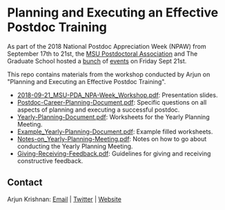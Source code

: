 # Planning and Executing an Effective Postdoc Training

As part of the 2018 National Postdoc Appreciation Week (NPAW) from September 17th to 21st, the [MSU Postdoctoral Association](https://grad.msu.edu/pda) and The Graduate School hosted a [bunch](https://twitter.com/MSUPDA/status/1043142191172988930) of [events](https://twitter.com/MSUPDA/status/1044243269306249217) on Friday Sept 21st.

This repo contains materials from the workshop conducted by Arjun on "Planning and Executing an Effective Postdoc Training".

* [2018-09-21_MSU-PDA_NPA-Week_Workshop.pdf](https://github.com/krishnanlab/talks/blob/master/2018-09-21_MSU-PDA/2018-09-21_MSU-PDA_NPA-Week_Workshop.pdf): Presentation slides.
* [Postdoc-Career-Planning-Document.pdf](https://github.com/krishnanlab/talks/blob/master/2018-09-21_MSU-PDA/Postdoc-Career-Planning-Document.pdf): Specific questions on all aspects of planning and executing a successful postdoc.
* [Yearly-Planning-Document.pdf](https://github.com/krishnanlab/talks/blob/master/2018-09-21_MSU-PDA/Yearly-Planning-Document.pdf): Worksheets for the Yearly Planning Meeting.
* [Example_Yearly-Planning-Document.pdf](https://github.com/krishnanlab/talks/blob/master/2018-09-21_MSU-PDA/Example_Yearly-Planning-Document.pdf): Example filled worksheets. 
* [Notes-on_Yearly-Planning-Meeting.pdf](https://github.com/krishnanlab/talks/blob/master/2018-09-21_MSU-PDA/Notes-on_Yearly-Planning-Meeting.pdf): Notes on how to go about conducting the Yearly Planning Meeting.
* [Giving-Receiving-Feedback.pdf](https://github.com/krishnanlab/talks/blob/master/2018-09-21_MSU-PDA/Giving-Receiving-Feedback.pdf): Guidelines for giving and receiving constructive feedback.

## Contact
Arjun Krishnan: [Email](mailto:arjun@msu.edu) | [Twitter](https://twitter.com/compbiologist) | [Website](https://www.thekrishnanlab.org)
